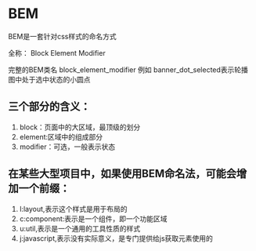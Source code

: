# BEM

BEM是一套针对css样式的命名方式

全称： Block Element Modifier

完整的BEM类名  block_element_modifier  例如  banner_dot_selected表示轮播图中处于选中状态的小圆点

## 三个部分的含义：

1. block：页面中的大区域，最顶级的划分
2. element:区域中的组成部分
3. modifier：可选，一般表示状态
 

## 在某些大型项目中，如果使用BEM命名法，可能会增加一个前缀：

1. l:layout,表示这个样式是用于布局的
2. c:component:表示是一个组件，即一个功能区域
3. u:util,表示是一个通用的工具性质的样式
4. j:javascript,表示没有实际意义，是专门提供给js获取元素使用的